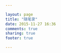 ```yaml
---

layout: page
title: "随笔录"
date: 2015-11-27 16:36
comments: true
sharing: true
footer: true

---
```




